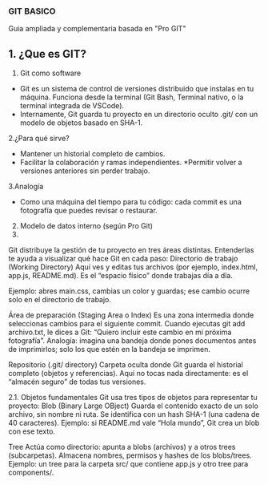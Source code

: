 ### GIT BASICO
Guia ampliada y complementaria basada en "Pro GIT"

## 1. ¿Que es GIT?
1. Git como software
* Git es un sistema de control de versiones distribuido que instalas en tu máquina. Funciona desde la terminal (Git Bash, Terminal nativo, o la terminal integrada de VSCode).
* Internamente, Git guarda tu proyecto en un directorio oculto .git/ con un modelo de objetos basado en SHA-1.

2.¿Para qué sirve?
* Mantener un historial completo de cambios.
* Facilitar la colaboración y ramas independientes.
*Permitir volver a versiones anteriores sin perder trabajo.

3.Analogía
* Como una máquina del tiempo para tu código: cada commit es una fotografía que puedes revisar o restaurar.

2. Modelo de datos interno (según Pro Git)
3. 
Git distribuye la gestión de tu proyecto en tres áreas distintas. Entenderlas te ayuda a visualizar qué hace Git en cada paso:
Directorio de trabajo (Working Directory)
Aquí ves y editas tus archivos (por ejemplo, index.html, app.js, README.md).
Es el “espacio físico” donde trabajas día a día.

Ejemplo: abres main.css, cambias un color y guardas; ese cambio ocurre solo en el directorio de trabajo.

Área de preparación (Staging Area o Index)
Es una zona intermedia donde seleccionas cambios para el siguiente commit.
Cuando ejecutas git add archivo.txt, le dices a Git: “Quiero incluir este cambio en mi próxima fotografía”.
Analogía: imagina una bandeja donde pones documentos antes de imprimirlos; solo los que estén en la bandeja se imprimen.

Repositorio (.git/ directory)
Carpeta oculta donde Git guarda el historial completo (objetos y referencias).
Aquí no tocas nada directamente: es el “almacén seguro” de todas tus versiones.

2.1. Objetos fundamentales
Git usa tres tipos de objetos para representar tu proyecto:
Blob (Binary Large OBject)
Guarda el contenido exacto de un solo archivo, sin nombre ni ruta.
Se identifica con un hash SHA-1 (una cadena de 40 caracteres).
Ejemplo: si README.md vale “Hola mundo”, Git crea un blob con ese texto.

Tree
Actúa como directorio: apunta a blobs (archivos) y a otros trees (subcarpetas).
Almacena nombres, permisos y hashes de los blobs/trees.
Ejemplo: un tree para la carpeta src/ que contiene app.js y otro tree para components/.
